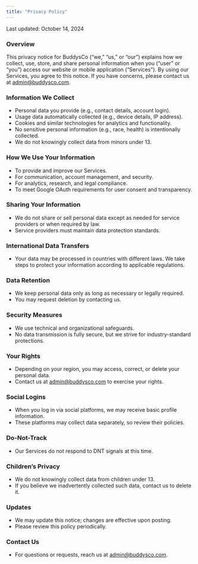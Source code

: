 ```yaml
---
title: "Privacy Policy"
---
```

Last updated: October 14, 2024

### Overview
This privacy notice for BuddysCo (“we,” “us,” or “our”) explains how we collect, use, store, and share personal information when you (“user” or “you”) access our website or mobile application (“Services”). By using our Services, you agree to this notice. If you have concerns, please contact us at admin@buddysco.com.

### Information We Collect
 - Personal data you provide (e.g., contact details, account login).
 - Usage data automatically collected (e.g., device details, IP address).
 - Cookies and similar technologies for analytics and functionality.
 - No sensitive personal information (e.g., race, health) is intentionally collected.
 - We do not knowingly collect data from minors under 13.

### How We Use Your Information
 - To provide and improve our Services.
 - For communication, account management, and security.
 - For analytics, research, and legal compliance.
 - To meet Google OAuth requirements for user consent and transparency.

### Sharing Your Information
 - We do not share or sell personal data except as needed for service providers or when required by law.
 - Service providers must maintain data protection standards.

### International Data Transfers
 - Your data may be processed in countries with different laws. We take steps to protect your information according to applicable regulations.

### Data Retention
 - We keep personal data only as long as necessary or legally required.
 - You may request deletion by contacting us.

### Security Measures
 - We use technical and organizational safeguards.
 - No data transmission is fully secure, but we strive for industry-standard protections.

### Your Rights
 - Depending on your region, you may access, correct, or delete your personal data.
 - Contact us at admin@buddysco.com to exercise your rights.

### Social Logins
 - When you log in via social platforms, we may receive basic profile information.
 - These platforms may collect data separately, so review their policies.

### Do-Not-Track
 - Our Services do not respond to DNT signals at this time.

### Children’s Privacy
 - We do not knowingly collect data from children under 13.
 - If you believe we inadvertently collected such data, contact us to delete it.

### Updates
 - We may update this notice; changes are effective upon posting.
 - Please review this policy periodically.

### Contact Us
 - For questions or requests, reach us at admin@buddysco.com.

